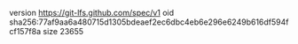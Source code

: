 version https://git-lfs.github.com/spec/v1
oid sha256:77af9aa6a480715d1305bdeaef2ec6dbc4eb6e296e6249b616df594fcf157f8a
size 23655
